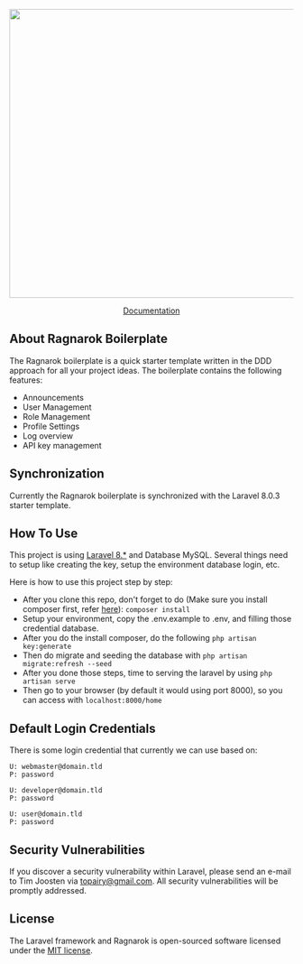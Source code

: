 <p align="center"><img src="https://user-images.githubusercontent.com/1066486/95141713-2d250880-0772-11eb-9ee8-bc07c11628d0.png" width="512"></p>
<p align="center">
    <a href="https://github.com/Activisme-be/ragnarok-docs">Documentation</a>
</p>
   
## About Ragnarok Boilerplate

The Ragnarok boilerplate is a quick starter template written in the DDD approach for all your project ideas. 
The boilerplate contains the following features: 

- Announcements
- User Management
- Role Management
- Profile Settings
- Log overview
- API key management

## Synchronization 

Currently the Ragnarok boilerplate is synchronized with the Laravel 8.0.3 starter template. 

## How To Use

This project is using [Laravel 8.*](https://laravel.com/docs/8.x) and Database MySQL.
Several things need to setup like creating the key, setup the environment database login, etc.

Here is how to use this project step by step:
- After you clone this repo, don't forget to do (Make sure you install composer first, refer [here](https://getcomposer.org)):
```composer install```
- Setup your environment, copy the .env.example to .env, and filling those credential database.
- After you do the install composer, do the following ```php artisan key:generate```
- Then do migrate and seeding the database with ```php artisan migrate:refresh --seed```
- After you done those steps, time to serving the laravel by using ```php artisan serve```
- Then go to your browser (by default it would using port 8000), so you can access with ```localhost:8000/home```

## Default Login Credentials

There is some login credential that currently we can use based on:

```
U: webmaster@domain.tld
P: password

U: developer@domain.tld
P: password

U: user@domain.tld
P: password
```

## Security Vulnerabilities

If you discover a security vulnerability within Laravel, please send an e-mail to Tim Joosten via [topairy@gmail.com](mailto:topairy@gmail.com). All security vulnerabilities will be promptly addressed.

## License

The Laravel framework and Ragnarok is open-sourced software licensed under the [MIT license](https://opensource.org/licenses/MIT).
